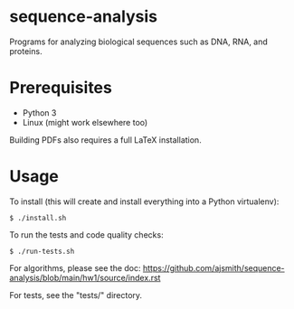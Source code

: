 # sequence-analysis

Programs for analyzing biological sequences such as DNA, RNA, and proteins.

# Prerequisites

- Python 3
- Linux (might work elsewhere too)

Building PDFs also requires a full LaTeX installation.

# Usage

To install (this will create and install everything into a Python
virtualenv):

```shell
$ ./install.sh
```

To run the tests and code quality checks:
```shell
$ ./run-tests.sh
```

For algorithms, please see the doc:
https://github.com/ajsmith/sequence-analysis/blob/main/hw1/source/index.rst

For tests, see the "tests/" directory.
